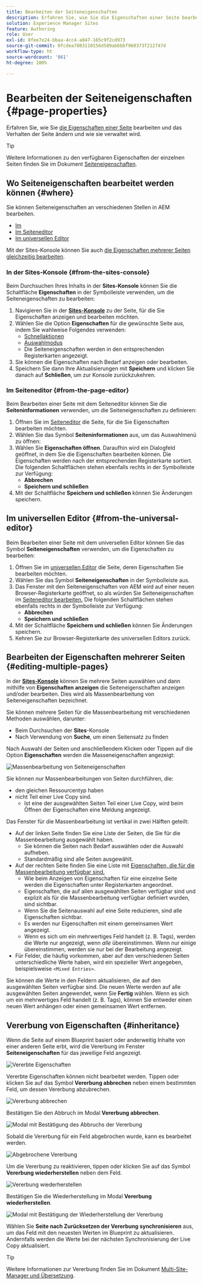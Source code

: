 ```yaml
---
title: Bearbeiten der Seiteneigenschaften
description: Erfahren Sie, wie Sie die Eigenschaften einer Seite bearbeiten und das Verhalten der Seite ändern und wie sie verwaltet wird.
solution: Experience Manager Sites
feature: Authoring
role: User
exl-id: 8fee7e24-bbaa-4cc4-a047-165c9f2cd973
source-git-commit: 0fcdea7803110156d589ab6bbf960373f212747d
workflow-type: ht
source-wordcount: '861'
ht-degree: 100%

---
```


# Bearbeiten der Seiteneigenschaften {#page-properties}

Erfahren Sie, wie Sie [die Eigenschaften einer Seite](/help/sites-cloud/authoring/sites-console/page-properties.md) bearbeiten und das Verhalten der Seite ändern und wie sie verwaltet wird.

>[!TIP]
>
>Weitere Informationen zu den verfügbaren Eigenschaften der einzelnen Seiten finden Sie im Dokument [Seiteneigenschaften](/help/sites-cloud/authoring/sites-console/page-properties.md).

## Wo Seiteneigenschaften bearbeitet werden können {#where}

Sie können Seiteneigenschaften an verschiedenen Stellen in AEM bearbeiten.

* [Im ](#from-the-sites-console)
* [Im Seiteneditor](#from-the-page-editor)
* [Im universellen Editor](#from-the-universal-editor)

Mit der Sites-Konsole können Sie auch [die Eigenschaften mehrerer Seiten gleichzeitig bearbeiten](#editing-multiple-pages).

### In der Sites-Konsole {#from-the-sites-console}

Beim Durchsuchen Ihres Inhalts in der **Sites-Konsole** können Sie die Schaltfläche **Eigenschaften** in der Symbolleiste verwenden, um die Seiteneigenschaften zu bearbeiten:

1. Navigieren Sie in der [**Sites-Konsole**](/help/sites-cloud/authoring/sites-console/introduction.md) zu der Seite, für die Sie Eigenschaften anzeigen und bearbeiten möchten.
1. Wählen Sie die Option **Eigenschaften** für die gewünschte Seite aus, indem Sie wahlweise Folgendes verwenden:
   * [Schnellaktionen](/help/sites-cloud/authoring/basic-handling.md#quick-actions)
   * [Auswahlmodus](/help/sites-cloud/authoring/basic-handling.md#selecting-resources)
   * Die Seiteneigenschaften werden in den entsprechenden Registerkarten angezeigt.
1. Sie können die Eigenschaften nach Bedarf anzeigen oder bearbeiten.
1. Speichern Sie dann Ihre Aktualisierungen mit **Speichern** und klicken Sie danach auf **Schließen**, um zur Konsole zurückzukehren.

### Im Seiteneditor {#from-the-page-editor}

Beim Bearbeiten einer Seite mit dem Seiteneditor können Sie die **Seiteninformationen** verwenden, um die Seiteneigenschaften zu definieren:

1. Öffnen Sie im [Seiteneditor](/help/sites-cloud/authoring/page-editor/introduction.md) die Seite, für die Sie Eigenschaften bearbeiten möchten.
1. Wählen Sie das Symbol **Seiteninformationen** aus, um das Auswahlmenü zu öffnen:
1. Wählen Sie **Eigenschaften öffnen**. Daraufhin wird ein Dialogfeld geöffnet, in dem Sie die Eigenschaften bearbeiten können. Die Eigenschaften werden nach der entsprechenden Registerkarte sortiert. Die folgenden Schaltflächen stehen ebenfalls rechts in der Symbolleiste zur Verfügung:
   * **Abbrechen**
   * **Speichern und schließen**
1. Mit der Schaltfläche **Speichern und schließen** können Sie Änderungen speichern.

## Im universellen Editor {#from-the-universal-editor}

Beim Bearbeiten einer Seite mit dem universellen Editor können Sie das Symbol **Seiteneigenschaften** verwenden, um die Eigenschaften zu bearbeiten:

1. Öffnen Sie im [universellen Editor](/help/sites-cloud/authoring/universal-editor/authoring.md#page-properties) die Seite, deren Eigenschaften Sie bearbeiten möchten.
1. Wählen Sie das Symbol **Seiteneigenschaften** in der Symbolleiste aus.
1. Das Fenster mit den Seiteneigenschaften von AEM wird auf einer neuen Browser-Registerkarte geöffnet, so als würden Sie Seiteneigenschaften im [Seiteneditor bearbeiten.](#from-the-page-editor) Die folgenden Schaltflächen stehen ebenfalls rechts in der Symbolleiste zur Verfügung:
   * **Abbrechen**
   * **Speichern und schließen**
1. Mit der Schaltfläche **Speichern und schließen** können Sie Änderungen speichern.
1. Kehren Sie zur Browser-Registerkarte des universellen Editors zurück.

## Bearbeiten der Eigenschaften mehrerer Seiten {#editing-multiple-pages}

In der [**Sites-Konsole**](/help/sites-cloud/authoring/sites-console/introduction.md) können Sie mehrere Seiten auswählen und dann mithilfe von **Eigenschaften anzeigen** die Seiteneigenschaften anzeigen und/oder bearbeiten. Dies wird als Massenbearbeitung von Seiteneigenschaften bezeichnet.

Sie können mehrere Seiten für die Massenbearbeitung mit verschiedenen Methoden auswählen, darunter:

* Beim Durchsuchen der **Sites**-Konsole
* Nach Verwendung von **Suche**, um einen Seitensatz zu finden

Nach Auswahl der Seiten und anschließendem Klicken oder Tippen auf die Option **Eigenschaften** werden die Masseneigenschaften angezeigt:

![Massenbearbeitung von Seiteneigenschaften](/help/sites-cloud/authoring/assets/page-properties-bulk-edit.png)

Sie können nur Massenbearbeitungen von Seiten durchführen, die:

* den gleichen Ressourcentyp haben
* nicht Teil einer Live Copy sind.
   * Ist eine der ausgewählten Seiten Teil einer Live Copy, wird beim Öffnen der Eigenschaften eine Meldung angezeigt.

Das Fenster für die Massenbearbeitung ist vertikal in zwei Hälften geteilt:

* Auf der linken Seite finden Sie eine Liste der Seiten, die Sie für die Massenbearbeitung ausgewählt haben.
   * Sie können die Seiten nach Bedarf auswählen oder die Auswahl aufheben.
   * Standardmäßig sind alle Seiten ausgewählt. 
* Auf der rechten Seite finden Sie eine Liste mit [Eigenschaften, die für die Massenbearbeitung verfügbar sind.](/help/implementing/developing/extending/bulk-editor.md)
   * Wie beim Anzeigen von Eigenschaften für eine einzelne Seite werden die Eigenschaften unter Registerkarten angeordnet.
   * Eigenschaften, die auf allen ausgewählten Seiten verfügbar sind und explizit als für die Massenbearbeitung verfügbar definiert wurden, sind sichtbar.
   * Wenn Sie die Seitenauswahl auf eine Seite reduzieren, sind alle Eigenschaften sichtbar.
   * Es werden nur Eigenschaften mit einem gemeinsamen Wert angezeigt.
   * Wenn es sich um ein mehrwertiges Feld handelt (z. B. Tags), werden die Werte nur angezeigt, wenn *alle* übereinstimmen. Wenn nur einige übereinstimmen, werden sie nur bei der Bearbeitung angezeigt.
* Für Felder, die häufig vorkommen, aber auf den verschiedenen Seiten unterschiedliche Werte haben, wird ein spezieller Wert angegeben, beispielsweise `<Mixed Entries>`.

Sie können die Werte in den Feldern aktualisieren, die auf den ausgewählten Seiten verfügbar sind. Die neuen Werte werden auf alle ausgewählten Seiten angewendet, wenn Sie **Fertig** wählen. Wenn es sich um ein mehrwertiges Feld handelt (z. B. Tags), können Sie entweder einen neuen Wert anhängen oder einen gemeinsamen Wert entfernen.

## Vererbung von Eigenschaften {#inheritance}

Wenn die Seite auf einem Blueprint basiert oder anderweitig Inhalte von einer anderen Seite erbt, wird die Vererbung im Fenster **Seiteneigenschaften** für das jeweilige Feld angezeigt.

![Vererbte Eigenschaften](assets/property-inhertiance.png)

Vererbte Eigenschaften können nicht bearbeitet werden. Tippen oder klicken Sie auf das Symbol **Vererbung abbrechen** neben einem bestimmten Feld, um dessen Vererbung abzubrechen.

![Vererbung abbrechen](assets/cancel-inheritance.png)

Bestätigen Sie den Abbruch im Modal **Vererbung abbrechen**.

![Modal mit Bestätigung des Abbruchs der Vererbung](assets/cancel-inheriance-confirmation.png)

Sobald die Vererbung für ein Feld abgebrochen wurde, kann es bearbeitet werden.

![Abgebrochene Vererbung](assets/property-inheritance-broken.png)

Um die Vererbung zu reaktivieren, tippen oder klicken Sie auf das Symbol **Vererbung wiederherstellen** neben dem Feld.

![Vererbung wiederherstellen](assets/revert-inheritance.png)

Bestätigen Sie die Wiederherstellung im Modal **Vererbung wiederherstellen**.

![Modal mit Bestätigung der Wiederherstellung der Vererbung](assets/revert-inhertiance-confirmation.png)

Wählen Sie **Seite nach Zurücksetzen der Vererbung synchronisieren** aus, um das Feld mit den neuesten Werten im Blueprint zu aktualisieren. Andernfalls werden die Werte bei der nächsten Synchronisierung der Live Copy aktualisiert.

>[!TIP]
>
>Weitere Informationen zur Vererbung finden Sie im Dokument [Multi-Site-Manager und Übersetzung](/help/sites-cloud/administering/msm-and-translation.md).

